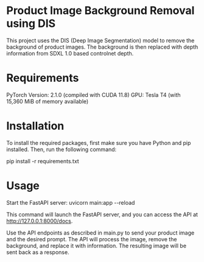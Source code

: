 # Product Image Background Removal using DIS

This project uses the DIS (Deep Image Segmentation) model to remove the background of product images. The background is then replaced with depth information from SDXL 1.0 based controlnet depth.

# Requirements

PyTorch Version: 2.1.0 (compiled with CUDA 11.8)
GPU: Tesla T4 (with 15,360 MiB of memory available)

# Installation
To install the required packages, first make sure you have Python and pip installed. Then, run the following command:



pip install -r requirements.txt


# Usage
Start the FastAPI server:
uvicorn main:app --reload

This command will launch the FastAPI server, and you can access the API at http://127.0.0.1:8000/docs.

Use the API endpoints as described in main.py to send your product image and the desired prompt. The API will process the image, remove the background, and replace it with  information. The resulting image will be sent back as a response.
